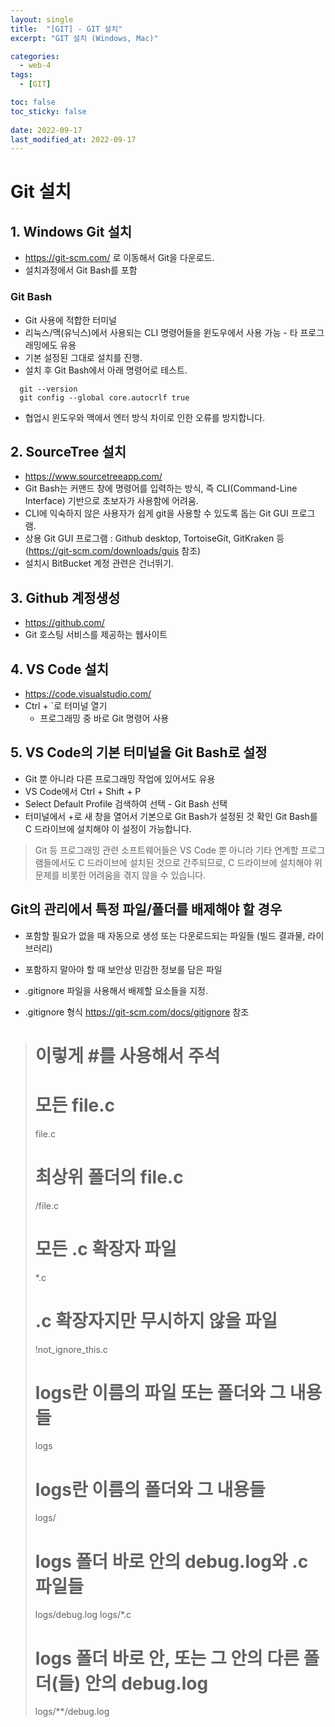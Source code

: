 ```yaml
---
layout: single
title:  "[GIT] - GIT 설치"
excerpt: "GIT 설치 (Windows, Mac)"

categories:
  - web-4
tags:
  - [GIT]

toc: false
toc_sticky: false
 
date: 2022-09-17
last_modified_at: 2022-09-17
---
```

# Git 설치
## 1. Windows Git 설치
- https://git-scm.com/ 로 이동해서 Git을 다운로드.
- 설치과정에서 Git Bash를 포함
### Git Bash
- Git 사용에 적합한 터미널
- 리눅스/맥(유닉스)에서 사용되는 CLI 명령어들을 윈도우에서 사용 가능 - 타 프로그래밍에도 유용
- 기본 설정된 그대로 설치를 진행.
- 설치 후 Git Bash에서 아래 명령어로 테스트.
```
  git --version
  git config --global core.autocrlf true
```
  - 협업시 윈도우와 맥에서 엔터 방식 차이로 인한 오류를 방지합니다.

## 2. SourceTree 설치
- https://www.sourcetreeapp.com/ 
- Git Bash는 커맨드 창에 명령어를 입력하는 방식, 즉 CLI(Command-Line Interface) 기반으로 초보자가 사용함에 어려움.
- CLI에 익숙하지 않은 사용자가 쉽게 git을 사용할 수 있도록 돕는 Git GUI 프로그램.
- 상용 Git GUI 프로그램 : Github desktop, TortoiseGit, GitKraken 등 (https://git-scm.com/downloads/guis 참조)
- 설치시 BitBucket 계정 관련은 건너뛰기.

## 3. Github 계정생성
- https://github.com/
- Git 호스팅 서비스를 제공하는 웹사이트

## 4. VS Code 설치
- https://code.visualstudio.com/
- Ctrl + `로 터미널 열기
  - 프로그래밍 중 바로 Git 명령어 사용

## 5. VS Code의 기본 터미널을 Git Bash로 설정
- Git 뿐 아니라 다른 프로그래밍 작업에 있어서도 유용
- VS Code에서 Ctrl + Shift + P
- Select Default Profile 검색하여 선택 - Git Bash 선택
- 터미널에서 +로 새 창을 열어서 기본으로 Git Bash가 설정된 것 확인
 Git Bash를 C 드라이브에 설치해야 이 설정이 가능합니다.

> Git 등 프로그래밍 관련 소프트웨어들은 VS Code 뿐 아니라 기타 연계할 
> 프로그램들에서도 C 드라이브에 설치된 것으로 간주되므로, 
> C 드라이브에 설치해야 위 문제를 비롯한 어려움을 겪지 않을 수 있습니다.

## Git의 관리에서 특정 파일/폴더를 배제해야 할 경우
- 포함할 필요가 없을 때
  자동으로 생성 또는 다운로드되는 파일들 (빌드 결과물, 라이브러리)

- 포함하지 말아야 할 때
  보안상 민감한 정보를 담은 파일

- .gitignore 파일을 사용해서 배제할 요소들을 지정.

- .gitignore 형식
  https://git-scm.com/docs/gitignore 참조


>  # 이렇게 #를 사용해서 주석
>
>  # 모든 file.c
>  file.c
>
>  # 최상위 폴더의 file.c
>  /file.c
>
>  # 모든 .c 확장자 파일
>  *.c
>
>  # .c 확장자지만 무시하지 않을 파일
>  !not_ignore_this.c
>
>  # logs란 이름의 파일 또는 폴더와 그 내용들
>  logs
>
>  # logs란 이름의 폴더와 그 내용들
>  logs/
>
>  # logs 폴더 바로 안의 debug.log와 .c 파일들
>  logs/debug.log
>  logs/*.c
>
>  # logs 폴더 바로 안, 또는 그 안의 다른 폴더(들) 안의 debug.log
>  logs/**/debug.log
